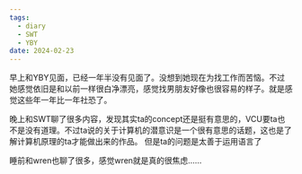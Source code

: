 ```yaml
---
tags:
  - diary
  - SWT
  - YBY
date: 2024-02-23
---
```

早上和YBY见面，已经一年半没有见面了。没想到她现在为找工作而苦恼。不过她感觉依旧是和以前一样很白净漂亮，感觉找男朋友好像也很容易的样子。就是感觉这些年一年比一年社恐了。

晚上和SWT聊了很多内容，发现其实ta的concept还是挺有意思的，VCU要ta也不是没有道理。不过ta说的关于计算机的潜意识是一个很有意思的话题，这也是了解计算机原理的ta才能做出来的作品。
但是ta的问题是太善于运用语言了

睡前和wren也聊了很多，感觉wren就是真的很焦虑……
